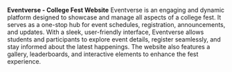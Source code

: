 **Eventverse - College Fest Website**
Eventverse is an engaging and dynamic platform designed to showcase and manage all aspects of a college fest. 
It serves as a one-stop hub for event schedules, registration, announcements, and updates.
With a sleek, user-friendly interface, Eventverse allows students and participants to explore event details, register seamlessly, and stay informed about the latest happenings. 
The website also features a gallery, leaderboards, and interactive elements to enhance the fest experience.
